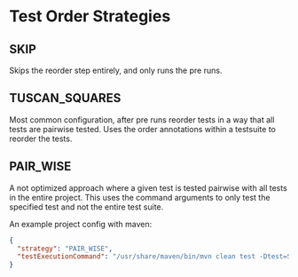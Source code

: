 # Test Order Strategies

## SKIP

Skips the reorder step entirely, and only runs the pre runs.

## TUSCAN_SQUARES

Most common configuration, after pre runs reorder tests in a way that all tests are pairwise tested. Uses the order 
annotations within a testsuite to reorder the tests.

## PAIR_WISE

A not optimized approach where a given test is tested pairwise with all tests in the entire project. This uses the
command arguments to only test the specified test and not the entire test suite.

An example project config with maven:
```json
{
  "strategy": "PAIR_WISE",
  "testExecutionCommand": "/usr/share/maven/bin/mvn clean test -Dtest=SpecTestSuite#specTest,{def:suite}#{def:testName}"
}
```